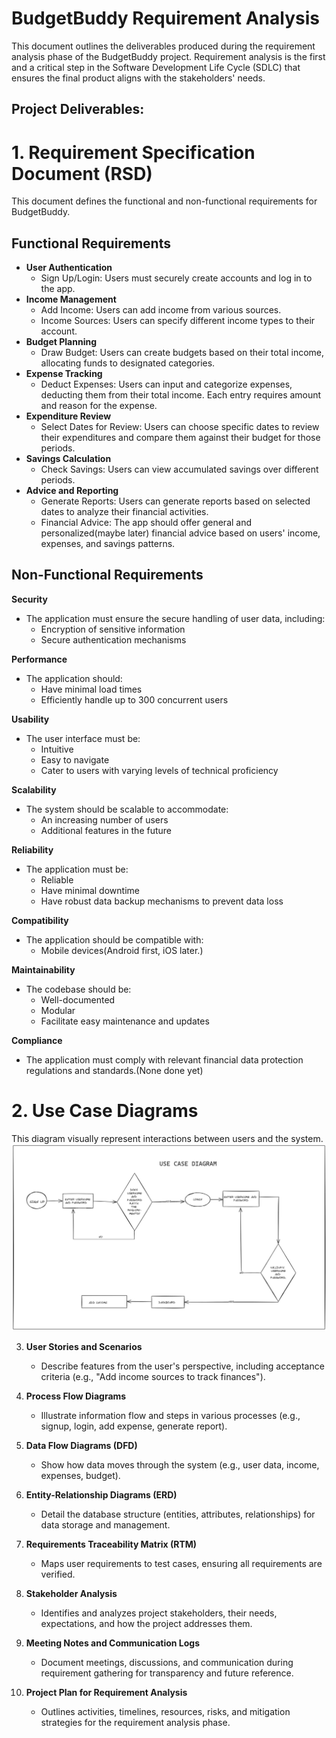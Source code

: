 # BudgetBuddy Requirement Analysis

This document outlines the deliverables produced during the requirement analysis phase of the BudgetBuddy project. Requirement analysis is the first and a critical step in the Software Development Life Cycle (SDLC) that ensures the final product aligns with the stakeholders' needs.

## Project Deliverables:

# 1. Requirement Specification Document (RSD)

This document defines the functional and non-functional requirements for BudgetBuddy.

## Functional Requirements

* **User Authentication**
    * Sign Up/Login: Users must securely create accounts and log in to the app.
* **Income Management**
    * Add Income: Users can add income from various sources.
    * Income Sources: Users can specify different income types to their account.
* **Budget Planning**
    * Draw Budget: Users can create budgets based on their total income, allocating funds to designated categories.
* **Expense Tracking**
    * Deduct Expenses: Users can input and categorize expenses, deducting them from their total income. Each entry requires amount and reason for the expense.
* **Expenditure Review**
    * Select Dates for Review: Users can choose specific dates to review their expenditures and compare them against their budget for those periods.
* **Savings Calculation**
    * Check Savings: Users can view accumulated savings over different periods.
* **Advice and Reporting**
    * Generate Reports: Users can generate reports based on selected dates to analyze their financial activities.
    * Financial Advice: The app should offer general and personalized(maybe later) financial advice based on users' income, expenses, and savings patterns.

## Non-Functional Requirements

**Security**
* The application must ensure the secure handling of user data, including:
    * Encryption of sensitive information
    * Secure authentication mechanisms

**Performance**
* The application should:
    * Have minimal load times
    * Efficiently handle up to 300 concurrent users

**Usability**
* The user interface must be:
    * Intuitive
    * Easy to navigate
    * Cater to users with varying levels of technical proficiency

**Scalability**
* The system should be scalable to accommodate:
    * An increasing number of users
    * Additional features in the future

**Reliability**
* The application must be:
    * Reliable
    * Have minimal downtime
    * Have robust data backup mechanisms to prevent data loss

**Compatibility**
* The application should be compatible with:
    * Mobile devices(Android first, iOS later.)

**Maintainability**
* The codebase should be:
    * Well-documented
    * Modular
    * Facilitate easy maintenance and updates

**Compliance**
* The application must comply with relevant financial data protection regulations and standards.(None done yet)


# 2. Use Case Diagrams
This diagram visually represent interactions between users and the system.
![Use Case Diagram](use_case.jpg)

3. **User Stories and Scenarios**
    - Describe features from the user's perspective, including acceptance criteria (e.g., "Add income sources to track finances").

4. **Process Flow Diagrams**
    - Illustrate information flow and steps in various processes (e.g., signup, login, add expense, generate report).

5. **Data Flow Diagrams (DFD)**
    - Show how data moves through the system (e.g., user data, income, expenses, budget).

6. **Entity-Relationship Diagrams (ERD)**
    - Detail the database structure (entities, attributes, relationships) for data storage and management. 

7. **Requirements Traceability Matrix (RTM)**
    - Maps user requirements to test cases, ensuring all requirements are verified.

8. **Stakeholder Analysis**
    - Identifies and analyzes project stakeholders, their needs, expectations, and how the project addresses them.

9. **Meeting Notes and Communication Logs**
    - Document meetings, discussions, and communication during requirement gathering for transparency and future reference.  

10. **Project Plan for Requirement Analysis**
    - Outlines activities, timelines, resources, risks, and mitigation strategies for the requirement analysis phase. 
